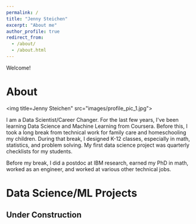 ```yaml
---
permalink: /
title: "Jenny Steichen"
excerpt: "About me"
author_profile: true
redirect_from: 
  - /about/
  - /about.html
---
```



Welcome!

About
======

<img title=Jenny Steichen" src="images/profile_pic_1.jpg">

I am a Data Scientist/Career Changer.  For the last few years, I've been learning Data Science and 
Machine Learning from Coursera.  Before this, I took a long break from technical
work for family care and homeschooling my children.  During that break, I designed K-12 classes,
especially in math, statistics, and problem solving.  My first data science project
was quarterly checklists for my students.

Before my break, I did a postdoc at IBM research, earned my PhD in math, worked as an
engineer, and worked at various other technical jobs.


Data Science/ML Projects
======


Under Construction
------
